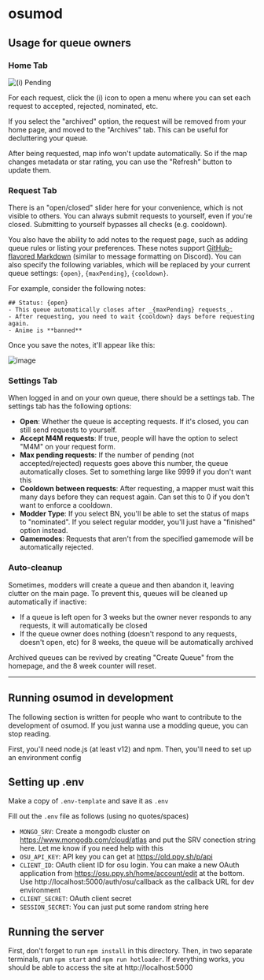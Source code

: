 # osumod

## Usage for queue owners

### Home Tab

![(i) Pending](http://put.nu/files/JVTQTgd.png)

For each request, click the (i) icon to open a menu where you can set each request to accepted, rejected, nominated, etc.

If you select the "archived" option, the request will be removed from your home page, and moved to the "Archives" tab. This can be useful for decluttering your queue.

After being requested, map info won't update automatically. So if the map changes metadata or star rating, you can use the "Refresh" button to update them.

### Request Tab

There is an "open/closed" slider here for your convenience, which is not visible to others. You can always submit requests to yourself, even if you're closed. Submitting to yourself bypasses all checks (e.g. cooldown).

You also have the ability to add notes to the request page, such as adding queue rules or listing your preferences. These notes support [GitHub-flavored Markdown](https://guides.github.com/features/mastering-markdown/) (similar to message formatting on Discord). You can also specify the following variables, which will be replaced by your current queue settings: `{open}`, `{maxPending}`, `{cooldown}`.

For example, consider the following notes:
```
## Status: {open}
- This queue automatically closes after _{maxPending} requests_.
- After requesting, you need to wait {cooldown} days before requesting again.
- Anime is **banned**
```

Once you save the notes, it'll appear like this:

![image](https://user-images.githubusercontent.com/8433005/111926242-7ba93380-8a82-11eb-9779-0a7f61aec975.png)


### Settings Tab

When logged in and on your own queue, there should be a settings tab. The settings tab has the following options:

- **Open**: Whether the queue is accepting requests. If it's closed, you can still send requests to yourself.
- **Accept M4M requests**: If true, people will have the option to select "M4M" on your request form.
- **Max pending requests**: If the number of pending (not accepted/rejected) requests goes above this number, the queue automatically closes. Set to something large like 9999 if you don't want this
- **Cooldown between requests**: After requesting, a mapper must wait this many days before they can request again. Can set this to 0 if you don't want to enforce a cooldown.
- **Modder Type**: If you select BN, you'll be able to set the status of maps to "nominated". If you select regular modder, you'll just have a "finished" option instead.
- **Gamemodes**: Requests that aren't from the specified gamemode will be automatically rejected.

### Auto-cleanup
Sometimes, modders will create a queue and then abandon it, leaving clutter on the main page. To prevent this, queues will be cleaned up automatically if inactive:
- If a queue is left open for 3 weeks but the owner never responds to any requests, it will automatically be closed
- If the queue owner does nothing (doesn't respond to any requests, doesn't open, etc) for 8 weeks, the queue will be automatically archived

Archived queues can be revived by creating "Create Queue" from the homepage, and the 8 week counter will reset.

---

## Running osumod in development

The following section is written for people who want to contribute to the development of osumod. If you just wanna use a modding queue, you can stop reading.

First, you'll need node.js (at least v12) and npm. Then, you'll need to set up an environment config

## Setting up .env

Make a copy of `.env-template` and save it as `.env`

Fill out the `.env` file as follows (using no quotes/spaces)

- `MONGO_SRV`: Create a mongodb cluster on https://www.mongodb.com/cloud/atlas and put the SRV conection string here. Let me know if you need help with this
- `OSU_API_KEY`: API key you can get at https://old.ppy.sh/p/api
- `CLIENT_ID`: OAuth client ID for osu login. You can make a new OAuth application from https://osu.ppy.sh/home/account/edit at the bottom. Use http://localhost:5000/auth/osu/callback as the callback URL for dev environment
- `CLIENT_SECRET`: OAuth client secret
- `SESSION_SECRET`: You can just put some random string here

## Running the server

First, don't forget to run `npm install` in this directory. Then, in two separate terminals, run `npm start` and `npm run hotloader`. If everything works, you should be able to access the site at http://localhost:5000
